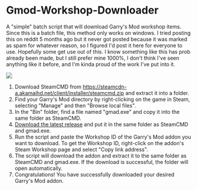 # Gmod-Workshop-Downloader
A "simple" batch script that will download Garry's Mod workshop items. Since this is a batch file, this method only works on windows. I tried posting this on reddit 5 months ago but it never got posted because it was marked as spam for whatever reason, so I figured I'd post it here for everyone to use. Hopefully some get use out of this. I know something like this has prob already been made, but I still prefer mine 1000%, I don't think I've seen anything like it before, and I'm kinda proud of the work I've put into it.

![](https://cdn.discordapp.com/attachments/805660223020072973/1101473275898511401/How_to_install.png)

1. Download SteamCMD from https://steamcdn-a.akamaihd.net/client/installer/steamcmd.zip and extract it into a folder.
2. Find your Garry's Mod directory by right-clicking on the game in Steam, selecting "Manage" and then "Browse local files".
3. In the "Bin" folder, find a file named "gmad.exe" and copy it into the same folder as SteamCMD.
4. [Download the latest release](https://github.com/kevdaawsome/Gmod-Workshop-Downloader/releases) and put it in the same folder as SteamCMD and gmad.exe.
5. Run the script and paste the Workshop ID of the Garry's Mod addon you want to download. To get the Workshop ID, right-click on the addon's Steam Workshop page and select "Copy link address".
6. The script will download the addon and extract it to the same folder as SteamCMD and gmad.exe. If the download is successful, the folder will open automatically.
7. Congratulations! You have successfully downloaded your desired Garry's Mod addon.
